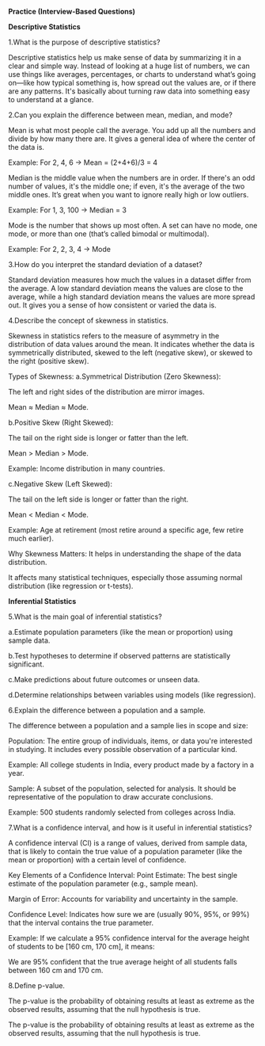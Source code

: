 **Practice (Interview-Based Questions)**

**Descriptive Statistics**

1.What is the purpose of descriptive statistics?

  Descriptive statistics help us make sense of data by summarizing it in a clear and simple way. Instead of looking at a huge list of numbers, we can use things like averages, percentages, or charts to understand what’s going on—like how typical something is, how spread out the values are, or if there are any patterns. It's basically about turning raw data into something easy to understand at a glance.

2.Can you explain the difference between mean, median, and mode?

  Mean is what most people call the average. You add up all the numbers and divide by how many there are. It gives a general idea of where the center of the data is.

  Example: For 2, 4, 6 → Mean = (2+4+6)/3 = 4

  Median is the middle value when the numbers are in order. If there's an odd number of values, it's the middle one; if even, it's the average of the two middle ones. It’s great when you want to ignore really high or low outliers.

  Example: For 1, 3, 100 → Median = 3

  Mode is the number that shows up most often. A set can have no mode, one mode, or more than one (that’s called bimodal or multimodal).

  Example: For 2, 2, 3, 4 → Mode

3.How do you interpret the standard deviation of a dataset?

  Standard deviation measures how much the values in a dataset differ from the average. A low standard deviation means the values are close to the average, while a high standard deviation means the values are more spread out. It gives you a sense of how consistent or varied the data is.

4.Describe the concept of skewness in statistics.

  Skewness in statistics refers to the measure of asymmetry in the distribution of data values around the mean. It indicates whether the data is symmetrically distributed, skewed to the left (negative skew), or skewed to the right (positive skew).

  Types of Skewness: a.Symmetrical Distribution (Zero Skewness):

  The left and right sides of the distribution are mirror images.

  Mean ≈ Median ≈ Mode.

  b.Positive Skew (Right Skewed):

  The tail on the right side is longer or fatter than the left.

  Mean > Median > Mode.

  Example: Income distribution in many countries.

  c.Negative Skew (Left Skewed):

  The tail on the left side is longer or fatter than the right.

  Mean < Median < Mode.

  Example: Age at retirement (most retire around a specific age, few retire much earlier).

  Why Skewness Matters: It helps in understanding the shape of the data distribution.

  It affects many statistical techniques, especially those assuming normal distribution (like regression or t-tests).

**Inferential Statistics**

5.What is the main goal of inferential statistics?

  a.Estimate population parameters (like the mean or proportion) using sample data.

  b.Test hypotheses to determine if observed patterns are statistically significant.

  c.Make predictions about future outcomes or unseen data.

  d.Determine relationships between variables using models (like regression).

6.Explain the difference between a population and a sample.

  The difference between a population and a sample lies in scope and size:

  Population: The entire group of individuals, items, or data you're interested in studying.
  It includes every possible observation of a particular kind.

  Example: All college students in India, every product made by a factory in a year.

  Sample: A subset of the population, selected for analysis.
  It should be representative of the population to draw accurate conclusions.

  Example: 500 students randomly selected from colleges across India.

7.What is a confidence interval, and how is it useful in inferential statistics?

  A confidence interval (CI) is a range of values, derived from sample data, that is likely to contain the true value of a population parameter (like the mean or proportion) with a certain level of confidence.

  Key Elements of a Confidence Interval: Point Estimate: The best single estimate of the population parameter (e.g., sample mean).

  Margin of Error: Accounts for variability and uncertainty in the sample.

  Confidence Level: Indicates how sure we are (usually 90%, 95%, or 99%) that the interval contains the true parameter.

  Example: If we calculate a 95% confidence interval for the average height of students to be [160 cm, 170 cm], it means:

  We are 95% confident that the true average height of all students falls between 160 cm and 170 cm.

8.Define p-value.

The p-value is the probability of obtaining results at least as extreme as the observed results, assuming that the null hypothesis is true.

The p-value is the probability of obtaining results at least as extreme as the observed results, assuming that the null hypothesis is true.

